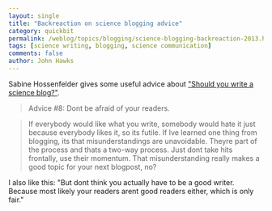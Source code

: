 ```yaml
---
layout: single 
title: "Backreaction on science blogging advice" 
category: quickbit
permalink: /weblog/topics/blogging/science-blogging-backreaction-2013.html
tags: [science writing, blogging, science communication] 
comments: false 
author: John Hawks 
---
```


Sabine Hossenfelder gives some useful advice about <a href="http://backreaction.blogspot.ca/2013/08/should-you-write-science-blog.html">"Should you write a science blog?"</a>. 

<blockquote>Advice #8: Dont be afraid of your readers.</blockquote>

<blockquote>If everybody would like what you write, somebody would hate it just because everybody likes it, so its futile. If Ive learned one thing from blogging, its that misunderstandings are unavoidable. Theyre part of the process and thats a two-way process. Just dont take hits frontally, use their momentum. That misunderstanding really makes a good topic for your next blogpost, no?</blockquote>

I also like this: "But dont think you actually have to be a good writer. Because most likely your readers arent good readers either, which is only fair."

